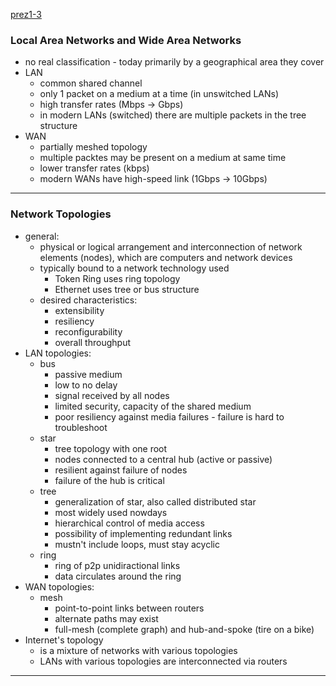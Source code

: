 [prez1-3](https://lms.vsb.cz/pluginfile.php/2310316/course/section/2805839/LAN-WAN-topologies.pdf)
### Local Area Networks and Wide Area Networks

- no real classification - today primarily by a geographical area they cover
- LAN
	- common shared channel 
	- only 1 packet on a medium at a time (in unswitched LANs)
	- high transfer rates (Mbps -> Gbps)
	- in modern LANs (switched) there are multiple packets in the tree structure
- WAN
	- partially meshed topology
	- multiple packtes may be present on a medium at same time
	- lower transfer rates (kbps)
	- modern WANs have high-speed link (1Gbps -> 10Gbps)
---
### Network Topologies
- general:
	- physical or logical arrangement and interconnection of network elements (nodes), which are computers and network devices
	- typically bound to a network technology used
		- Token Ring uses ring topology
		- Ethernet uses tree or bus structure
	- desired characteristics:
		- extensibility
		- resiliency
		- reconfigurability
		- overall throughput
- LAN topologies:
	- bus
		- passive medium
		- low to no delay
		- signal received by all nodes
		- limited security, capacity of the shared medium
		- poor resiliency against media failures - failure is hard to troubleshoot
	- star
		- tree topology with one root
		- nodes connected to a central hub (active or passive)
		- resilient against failure of nodes
		- failure of the hub is critical
	- tree
		- generalization of star, also called distributed star
		- most widely used nowdays
		- hierarchical control of media access
		- possibility of implementing redundant links
		- mustn't include loops, must stay acyclic
	- ring
		- ring of p2p unidiractional links
		- data circulates around the ring
- WAN topologies:
	- mesh
		- point-to-point links between routers
		- alternate paths may exist
		- full-mesh (complete graph) and hub-and-spoke (tire on a bike)
- Internet's topology
	- is a mixture of networks with various topologies
	- LANs with various topologies are interconnected via routers
---


